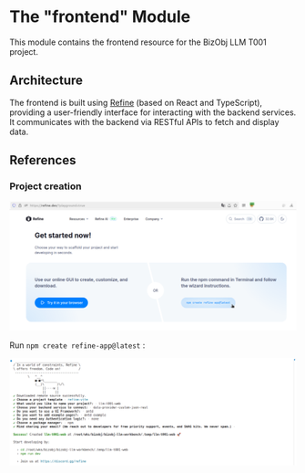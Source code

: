 # The "frontend" Module

This module contains the frontend resource for the BizObj LLM T001 project.

## Architecture

The frontend is built using [Refine](https://refine.dev/) (based on React and TypeScript), providing a user-friendly interface for interacting with the backend services. It communicates with the backend via RESTful APIs to fetch and display data.

## References

### Project creation

![1757843439291](.markdown/README/1757843439291.png)

Run `npm create refine-app@latest` :

![1757843471264](.markdown/README/1757843471264.png)
